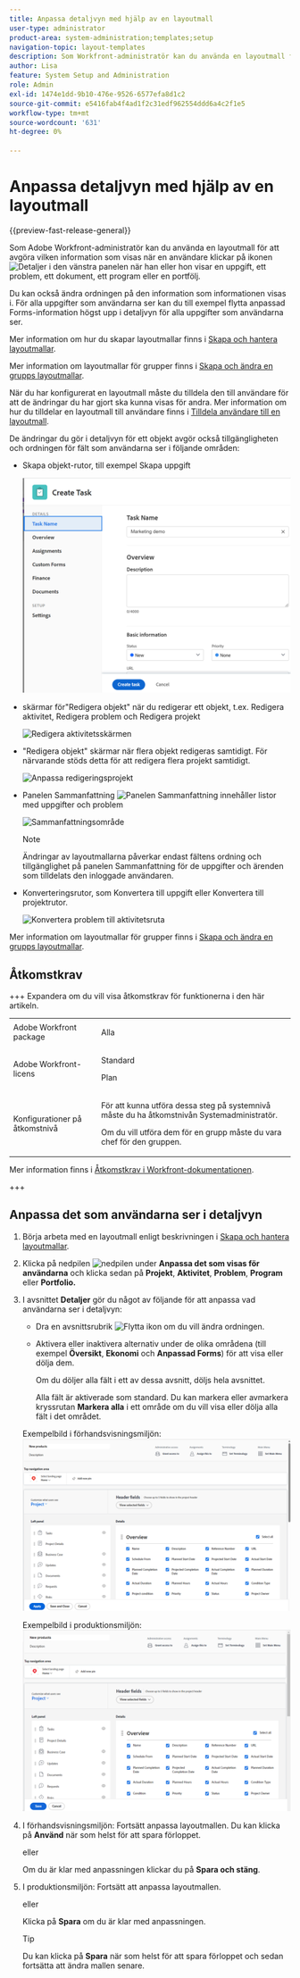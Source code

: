 ```yaml
---
title: Anpassa detaljvyn med hjälp av en layoutmall
user-type: administrator
product-area: system-administration;templates;setup
navigation-topic: layout-templates
description: Som Workfront-administratör kan du använda en layoutmall för att avgöra vilken information som visas när en användare väljer detaljavsnittet i den vänstra panelen när han eller hon visar en uppgift, ett problem, ett dokument, ett program eller en portfölj.
author: Lisa
feature: System Setup and Administration
role: Admin
exl-id: 1474e1dd-9b10-476e-9526-6577efa8d1c2
source-git-commit: e5416fab4f4ad1f2c31edf962554ddd6a4c2f1e5
workflow-type: tm+mt
source-wordcount: '631'
ht-degree: 0%

---
```


# Anpassa detaljvyn med hjälp av en layoutmall

{{preview-fast-release-general}}

Som Adobe Workfront-administratör kan du använda en layoutmall för att avgöra vilken information som visas när en användare klickar på ikonen ![Detaljer](assets/project-details-icon.png) i den vänstra panelen när han eller hon visar en uppgift, ett problem, ett dokument, ett program eller en portfölj.

<!--
or billing record
-->

Du kan också ändra ordningen på den information som informationen visas i. För alla uppgifter som användarna ser kan du till exempel flytta anpassad Forms-information högst upp i detaljvyn för alla uppgifter som användarna ser.

Mer information om hur du skapar layoutmallar finns i [Skapa och hantera layoutmallar](../use-layout-templates/create-and-manage-layout-templates.md).

Mer information om layoutmallar för grupper finns i [Skapa och ändra en grupps layoutmallar](../../../administration-and-setup/manage-groups/work-with-group-objects/create-and-modify-a-groups-layout-templates.md).

När du har konfigurerat en layoutmall måste du tilldela den till användare för att de ändringar du har gjort ska kunna visas för andra. Mer information om hur du tilldelar en layoutmall till användare finns i [Tilldela användare till en layoutmall](../use-layout-templates/assign-users-to-layout-template.md).

De ändringar du gör i detaljvyn för ett objekt avgör också tillgängligheten och ordningen för fält som användarna ser i följande områden:


* Skapa objekt-rutor, till exempel Skapa uppgift

  ![Dialogrutan Ny uppgift](assets/new-task-dialog.png)


* skärmar för&quot;Redigera objekt&quot; när du redigerar ett objekt, t.ex. Redigera aktivitet, Redigera problem och Redigera projekt

  ![Redigera aktivitetsskärmen](assets/edit-task-screen.png)


* &quot;Redigera objekt&quot; skärmar när flera objekt redigeras samtidigt. För närvarande stöds detta för att redigera flera projekt samtidigt.

  ![Anpassa redigeringsprojekt](assets/customize-edit-projects-in-bulk-box-with-layout-template.png)


* Panelen Sammanfattning ![Panelen Sammanfattning](assets/summary-panel-icon.png) innehåller listor med uppgifter och problem

  ![Sammanfattningsområde](assets/summary-area.png)

  >[!NOTE]
  >
  >Ändringar av layoutmallarna påverkar endast fältens ordning och tillgänglighet på panelen Sammanfattning för de uppgifter och ärenden som tilldelats den inloggade användaren.

* Konverteringsrutor, som Konvertera till uppgift eller Konvertera till projektrutor.

  ![Konvertera problem till aktivitetsruta](assets/convert-issue-to-task-box.png)

Mer information om layoutmallar för grupper finns i [Skapa och ändra en grupps layoutmallar](../../../administration-and-setup/manage-groups/work-with-group-objects/create-and-modify-a-groups-layout-templates.md).

## Åtkomstkrav

+++ Expandera om du vill visa åtkomstkrav för funktionerna i den här artikeln.

<table style="table-layout:auto"> 
 <col> 
 <col> 
 <tbody> 
  <tr> 
   <td>Adobe Workfront package</td> 
   <td><p>Alla</p></td> 
  </tr> 
  <tr> 
   <td>Adobe Workfront-licens</td> 
   <td><p>Standard</p>
       <p>Plan</p></td>
  </tr> 
  </tr> 
  <tr> 
   <td>Konfigurationer på åtkomstnivå</td> 
   <td> <p>För att kunna utföra dessa steg på systemnivå måste du ha åtkomstnivån Systemadministratör.</p>
        <p>Om du vill utföra dem för en grupp måste du vara chef för den gruppen.</p> </td> 
  </tr> 
 </tbody> 
</table>

Mer information finns i [Åtkomstkrav i Workfront-dokumentationen](/help/quicksilver/administration-and-setup/add-users/access-levels-and-object-permissions/access-level-requirements-in-documentation.md).

+++

## Anpassa det som användarna ser i detaljvyn

1. Börja arbeta med en layoutmall enligt beskrivningen i [Skapa och hantera layoutmallar](../../../administration-and-setup/customize-workfront/use-layout-templates/create-and-manage-layout-templates.md).
1. Klicka på nedpilen ![nedpilen](assets/dropdown-arrow-12x12.png) under **Anpassa det som visas för användarna** och klicka sedan på **Projekt**, **Aktivitet**, **Problem**, **Program** eller **Portfolio.**<!--, or billing record-->
1. I avsnittet **Detaljer** gör du något av följande för att anpassa vad användarna ser i detaljvyn:

   * Dra en avsnittsrubrik ![Flytta ikon](assets/move-icon---dots.png) om du vill ändra ordningen.
   * Aktivera eller inaktivera alternativ under de olika områdena (till exempel **Översikt**, **Ekonomi** och **Anpassad Forms**) för att visa eller dölja dem.

     Om du döljer alla fält i ett av dessa avsnitt, döljs hela avsnittet.

     Alla fält är aktiverade som standard. Du kan markera eller avmarkera kryssrutan **Markera alla** i ett område om du vill visa eller dölja alla fält i det området.

   <span class="preview">Exempelbild i förhandsvisningsmiljön:</span>
   ![Vyn Detaljer i layoutmallen](assets/layout-template-details-view-updated-save-buttons.png)

   Exempelbild i produktionsmiljön:
   ![Vyn Detaljer i layoutmallen](assets/layout-template-details-view.png)

1. <span class="preview">I förhandsvisningsmiljön: Fortsätt anpassa layoutmallen. Du kan klicka på **Använd** när som helst för att spara förloppet.</span>

   <span class="preview">eller</span>

   <span class="preview">Om du är klar med anpassningen klickar du på **Spara och stäng**.</span>

1. I produktionsmiljön: Fortsätt att anpassa layoutmallen.

   eller

   Klicka på **Spara** om du är klar med anpassningen.

   >[!TIP]
   >
   >Du kan klicka på **Spara** när som helst för att spara förloppet och sedan fortsätta att ändra mallen senare.
